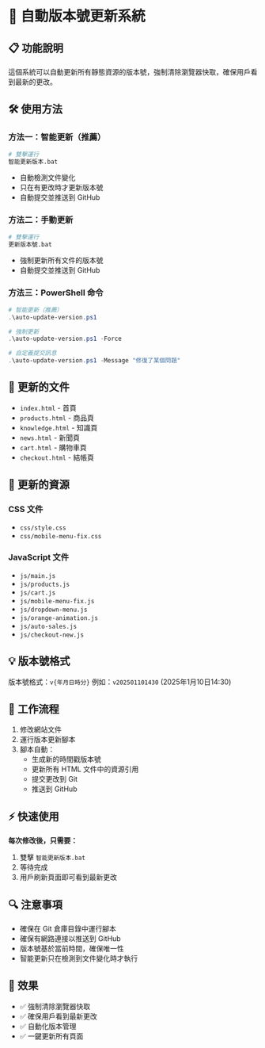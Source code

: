 # 🔄 自動版本號更新系統

## 📋 功能說明

這個系統可以自動更新所有靜態資源的版本號，強制清除瀏覽器快取，確保用戶看到最新的更改。

## 🛠️ 使用方法

### 方法一：智能更新（推薦）
```bash
# 雙擊運行
智能更新版本.bat
```
- 自動檢測文件變化
- 只在有更改時才更新版本號
- 自動提交並推送到 GitHub

### 方法二：手動更新
```bash
# 雙擊運行
更新版本號.bat
```
- 強制更新所有文件的版本號
- 自動提交並推送到 GitHub

### 方法三：PowerShell 命令
```powershell
# 智能更新（推薦）
.\auto-update-version.ps1

# 強制更新
.\auto-update-version.ps1 -Force

# 自定義提交訊息
.\auto-update-version.ps1 -Message "修復了某個問題"
```

## 📁 更新的文件

- `index.html` - 首頁
- `products.html` - 商品頁
- `knowledge.html` - 知識頁
- `news.html` - 新聞頁
- `cart.html` - 購物車頁
- `checkout.html` - 結帳頁

## 🔧 更新的資源

### CSS 文件
- `css/style.css`
- `css/mobile-menu-fix.css`

### JavaScript 文件
- `js/main.js`
- `js/products.js`
- `js/cart.js`
- `js/mobile-menu-fix.js`
- `js/dropdown-menu.js`
- `js/orange-animation.js`
- `js/auto-sales.js`
- `js/checkout-new.js`

## 💡 版本號格式

版本號格式：`v{年月日時分}`
例如：`v202501101430` (2025年1月10日14:30)

## 🚀 工作流程

1. 修改網站文件
2. 運行版本更新腳本
3. 腳本自動：
   - 生成新的時間戳版本號
   - 更新所有 HTML 文件中的資源引用
   - 提交更改到 Git
   - 推送到 GitHub

## ⚡ 快速使用

**每次修改後，只需要：**
1. 雙擊 `智能更新版本.bat`
2. 等待完成
3. 用戶刷新頁面即可看到最新更改

## 🔍 注意事項

- 確保在 Git 倉庫目錄中運行腳本
- 確保有網路連接以推送到 GitHub
- 版本號基於當前時間，確保唯一性
- 智能更新只在檢測到文件變化時才執行

## 🎯 效果

- ✅ 強制清除瀏覽器快取
- ✅ 確保用戶看到最新更改
- ✅ 自動化版本管理
- ✅ 一鍵更新所有頁面

